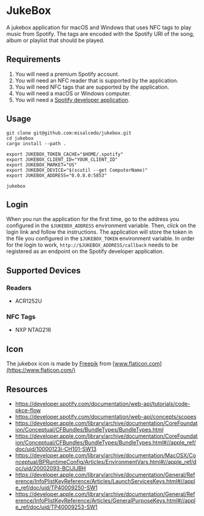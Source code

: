 # JukeBox

A jukebox application for macOS and Windows that uses NFC tags to play music from Spotify.
The tags are encoded with the Spotify URI of the song, album or playlist that should be played.

## Requirements

1. You will need a premium Spotify account.
2. You will need an NFC reader that is supported by the application.
3. You will need NFC tags that are supported by the application.
4. You will need a macOS or Windows computer.
5. You will need a [Spotify developer application](https://developer.spotify.com/dashboard).

## Usage

```console
git clone git@github.com:misalcedo/jukebox.git
cd jukebox
cargo install --path .

export JUKEBOX_TOKEN_CACHE="$HOME/.spotify"
export JUKEBOX_CLIENT_ID="YOUR_CLIENT_ID"
export JUKEBOX_MARKET="US"
export JUKEBOX_DEVICE="$(scutil --get ComputerName)"
export JUKEBOX_ADDRESS="0.0.0.0:5853"

jukebox
```

## Login

When you run the application for the first time, go to the address you configured in the `$JUKEBOX_ADDRESS` environment
variable.
Then, click on the login link and follow the instructions.
The application will store the token in the file you configured in the `$JUKEBOX_TOKEN` environment variable.
In order for the login to work, `http://$JUKEBOX_ADDRESS/callback` needs to be registered as an endpoint on the Spotify
developer application.

## Supported Devices

### Readers

- ACR1252U

### NFC Tags

- NXP NTAG216

## Icon

The jukebox icon is made by [Freepik](https://www.flaticon.com/authors/freepik)
from [www.flaticon.com](https://www.flaticon.com/)

## Resources

- https://developer.spotify.com/documentation/web-api/tutorials/code-pkce-flow
- https://developer.spotify.com/documentation/web-api/concepts/scopes
- https://developer.apple.com/library/archive/documentation/CoreFoundation/Conceptual/CFBundles/BundleTypes/BundleTypes.html
- https://developer.apple.com/library/archive/documentation/CoreFoundation/Conceptual/CFBundles/BundleTypes/BundleTypes.html#//apple_ref/doc/uid/10000123i-CH101-SW13
- https://developer.apple.com/library/archive/documentation/MacOSX/Conceptual/BPRuntimeConfig/Articles/EnvironmentVars.html#//apple_ref/doc/uid/20002093-BCIJIJBH
- https://developer.apple.com/library/archive/documentation/General/Reference/InfoPlistKeyReference/Articles/LaunchServicesKeys.html#//apple_ref/doc/uid/TP40009250-SW1
- https://developer.apple.com/library/archive/documentation/General/Reference/InfoPlistKeyReference/Articles/GeneralPurposeKeys.html#//apple_ref/doc/uid/TP40009253-SW1
